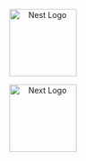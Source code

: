  <p align="center">
  <a href="https://nestjs.com/" target="blank"><img src="https://nestjs.com/img/logo-small.svg" width="120" alt="Nest Logo" /></a>
</p>
<p align="center">
  <a href="https://nextjs.org/" target="blank"><img src="https://d2nir1j4sou8ez.cloudfront.net/wp-content/uploads/2021/12/nextjs-boilerplate-logo.png" width="120" alt="Next Logo" /></a>
</p>
